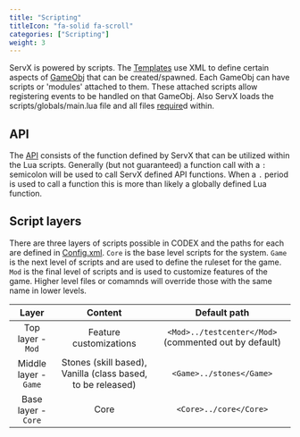 ```yaml
---
title: "Scripting"
titleIcon: "fa-solid fa-scroll"
categories: ["Scripting"]
weight: 3
---
```


ServX is powered by scripts. The [Templates](/scripting/template) use XML to define certain aspects of [GameObj](/lua/gameobj) that can be created/spawned. Each GameObj can have scripts or 'modules' attached to them. These attached scripts allow registering events to be handled on that GameObj. Also ServX loads the scripts/globals/main.lua file and all files [require](/lua/require)d within.

## API

The [API](https://servx.corppor.com) consists of the function defined by ServX that can be utilized within the Lua scripts. Generally (but not guaranteed) a function call with a `:` semicolon will be used to call ServX defined API functions. When a `.` period is used to call a function this is more than likely a globally defined Lua function.

## Script layers

There are three layers of scripts possible in CODEX and the paths for each are defined in [Config.xml](/setup/config). `Core` is the base level scripts for the system. `Game` is the next level of scripts and are used to define the ruleset for the game. `Mod` is the final level of scripts and is used to customize features of the game. Higher level files or comamnds will override those with the same name in lower levels.

| Layer | Content | Default path
| :---: | :---: | :---: |
| Top layer - `Mod` | Feature customizations | `<Mod>../testcenter</Mod>` (commented out by default)
| Middle layer - `Game` | Stones (skill based), Vanilla (class based, to be released) | `<Game>../stones</Game>`
| Base layer - `Core` | Core | `<Core>../core</Core>`
